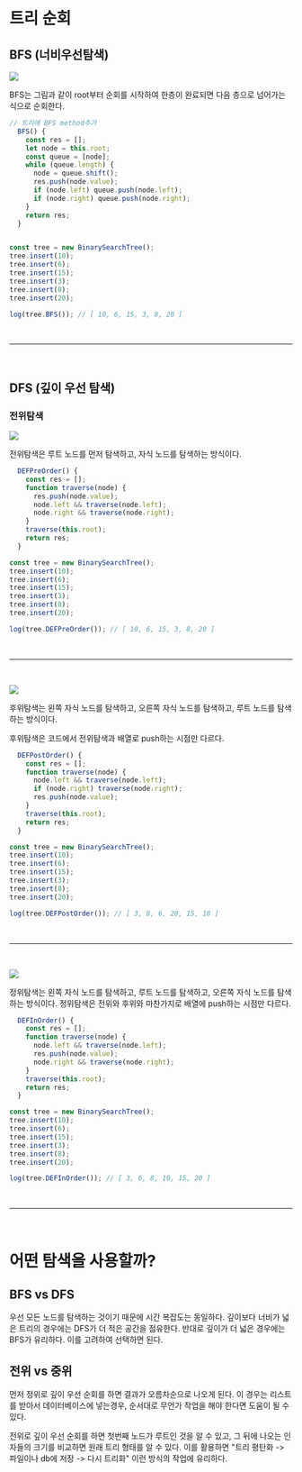 # 트리 순회

## BFS (너비우선탐색)

![](https://velog.velcdn.com/images/zer0jun/post/18333aad-d0a3-4f0b-a571-64b4657e8d01/image.png)

BFS는 그림과 같이 root부터 순회를 시작하여 한층이 완료되면 다음 층으로 넘어가는 식으로 순회한다.

```js
// 트리에 BFS method추가
  BFS() {
    const res = [];
    let node = this.root;
    const queue = [node];
    while (queue.length) {
      node = queue.shift();
      res.push(node.value);
      if (node.left) queue.push(node.left);
      if (node.right) queue.push(node.right);
    }
    return res;
  }


const tree = new BinarySearchTree();
tree.insert(10);
tree.insert(6);
tree.insert(15);
tree.insert(3);
tree.insert(8);
tree.insert(20);

log(tree.BFS()); // [ 10, 6, 15, 3, 8, 20 ]
```

<br>
<hr>
<br>

## DFS (깊이 우선 탐색)

### 전위탐색

![](https://velog.velcdn.com/images/zer0jun/post/691ad4a6-c6ce-4ffc-80b6-07f44c0ebfee/image.png)

전위탐색은 루트 노드를 먼저 탐색하고, 자식 노드를 탐색하는 방식이다.

```js
  DEFPreOrder() {
    const res = [];
    function traverse(node) {
      res.push(node.value);
      node.left && traverse(node.left);
      node.right && traverse(node.right);
    }
    traverse(this.root);
    return res;
  }

const tree = new BinarySearchTree();
tree.insert(10);
tree.insert(6);
tree.insert(15);
tree.insert(3);
tree.insert(8);
tree.insert(20);

log(tree.DEFPreOrder()); // [ 10, 6, 15, 3, 8, 20 ]
```

<br>
<hr>
<br>

![](https://velog.velcdn.com/images/zer0jun/post/517c0e9e-c2ad-4fe2-9ade-7c9a4d911f9c/image.png)

후위탐색는 왼쪽 자식 노드를 탐색하고, 오른쪽 자식 노드를 탐색하고, 루트 노드를 탐색하는 방식이다.

후위탐색은 코드에서 전위탐색과 배열로 push하는 시점만 다르다.

```js
  DEFPostOrder() {
    const res = [];
    function traverse(node) {
      node.left && traverse(node.left);
      if (node.right) traverse(node.right);
      res.push(node.value);
    }
    traverse(this.root);
    return res;
  }

const tree = new BinarySearchTree();
tree.insert(10);
tree.insert(6);
tree.insert(15);
tree.insert(3);
tree.insert(8);
tree.insert(20);

log(tree.DEFPostOrder()); // [ 3, 8, 6, 20, 15, 10 ]
```

<br>
<hr>
<br>

![](https://velog.velcdn.com/images/zer0jun/post/8e18c607-1e7f-4fe6-81fa-594eeb11876a/image.png)

정위탐색는 왼쪽 자식 노드를 탐색하고, 루트 노드를 탐색하고, 오른쪽 자식 노드를 탐색하는 방식이다.
정위탐색은 전위와 후위와 마찬가지로 배열에 push하는 시점만 다르다.

```js
  DEFInOrder() {
    const res = [];
    function traverse(node) {
      node.left && traverse(node.left);
      res.push(node.value);
      node.right && traverse(node.right);
    }
    traverse(this.root);
    return res;
  }

const tree = new BinarySearchTree();
tree.insert(10);
tree.insert(6);
tree.insert(15);
tree.insert(3);
tree.insert(8);
tree.insert(20);

log(tree.DEFInOrder()); // [ 3, 6, 8, 10, 15, 20 ]
```

<br>
<hr>
<br>

# 어떤 탐색을 사용할까?

## BFS vs DFS

우선 모든 노드를 탐색하는 것이기 때문에 시간 복잡도는 동일하다.
깊이보다 너비가 넓은 트리의 경우에는 DFS가 더 적은 공간을 점유한다. 반대로 깊이가 더 넓은 경우에는 BFS가 유리하다. 이를 고려하여 선택하면 된다.

## 전위 vs 중위

먼저 정위로 깊이 우선 순회를 하면 결과가 오름차순으로 나오게 된다. 이 경우는 리스트를 받아서 데이터베이스에 넣는경우, 순서대로 무언가 작업을 해야 한다면 도움이 될 수 있다.

전위로 깊이 우선 순회를 하면 첫번째 노드가 루트인 것을 알 수 있고, 그 뒤에 나오는 인자들의 크기를 비교하면 원래 트리 형태를 알 수 있다. 이를 활용하면 "트리 평탄화 -> 파일이나 db에 저장 -> 다시 트리화" 이런 방식의 작업에 유리하다.
